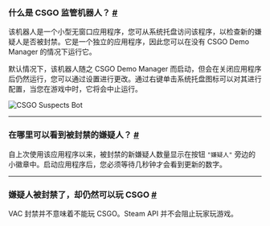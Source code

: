 <a class="anchor" id="bot"></a>

### 什么是 CSGO 监管机器人？ [#](/docs/suspects#bot)

该机器人是一个小型无窗口应用程序，您可从系统托盘访问该程序，以检查新的嫌疑人是否被封禁。它是一个独立的应用程序，因此您可以在没有 CSGO Demo Manager 的情况下运行它。

默认情况下，该机器人随之 CSGO Demo Manager 而启动，但会在关闭应用程序后仍然运行，您可以通过设置进行更改。通过右键单击系统托盘图标可以对其进行配置，当您在游戏中时，它将会中止运行。

![CSGO Suspects Bot](/images/docs/suspects/bot.jpg)

---

<a class="anchor" id="found-suspects"></a>

### 在哪里可以看到被封禁的嫌疑人？ [#](/docs/suspects#found-suspects)

自上次使用该应用程序以来，被封禁的新嫌疑人数量显示在按钮 `"嫌疑人"` 旁边的小徽章中。启动应用程序后，您必须等待几秒钟才会看到更新的数字。

---

<a class="anchor" id="still-playing"></a>

### 嫌疑人被封禁了，却仍然可以玩 CSGO [#](/docs/suspects#still-playing)

VAC 封禁并不意味着不能玩 CSGO。Steam API 并不会阻止玩家玩游戏。
